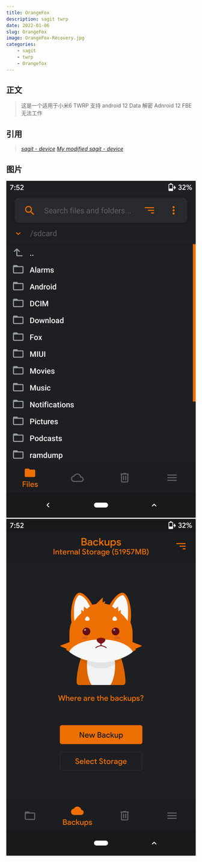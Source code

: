 ```yaml
---
title: OrangeFox
description: sagit twrp
date: 2022-01-06
slug: OrangeFox
image: OrangeFox-Recovery.jpg
categories:
    - sagit
    - twrp
    - Orangefox
---
```


## 正文

> 这是一个适用于小米6 TWRP 
> 支持 android 12 Data 解密
> Adnroid 12 FBE 无法工作

## 引用

> *[sagit - device](https://gitlab.com/OrangeFox/device/sagit)*
> *[My modified sagit - device](https://github.com/foxlesbiao/SHRP-device-sagit)*

## 图片

![Photo by Florian Klauer on Unsplash](Screenshot_2022-01-06-07-52-01.png)  ![Photo by Luca Bravo on Unsplash](Screenshot_2022-01-06-07-52-04.png)